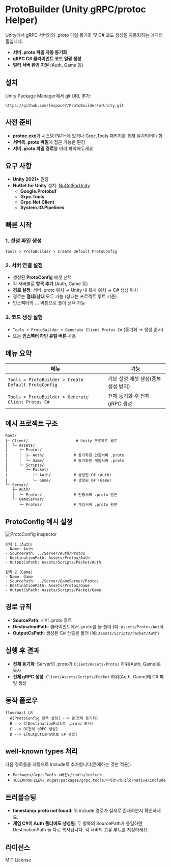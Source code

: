 # ProtoBuilder (Unity gRPC/protoc Helper)

Unity에서 gRPC 서버와의 .proto 파일 동기화 및 C# 코드 생성을 자동화하는 에디터 툴입니다.

- **서버 .proto 파일 자동 동기화**
- **gRPC C# 클라이언트 코드 일괄 생성**
- **멀티 서버 환경 지원** (Auth, Game 등)

## 설치

Unity Package Manager에서 git URL 추가:
```
https://github.com/lmspace7/ProtoBuilderForUnity.git
```

## 사전 준비

- **protoc.exe**가 시스템 PATH에 있거나 Grpc.Tools 패키지를 통해 설치되어야 함
- **서버측 .proto 파일**에 접근 가능한 환경
- **서버 .proto 파일 경로**를 미리 파악해두세요

## 요구 사항

- **Unity 2021+** 권장
- **NuGet for Unity** 설치: [NuGetForUnity](https://github.com/GlitchEnzo/NuGetForUnity)
  - **Google.Protobuf**
  - **Grpc.Tools**
  - **Grpc.Net.Client**
  - **System.IO.Pipelines**

## 빠른 시작

### 1. 설정 파일 생성
`Tools > ProtoBuilder > Create Default ProtoConfig`

### 2. 서버 연결 설정
- 생성된 **ProtoConfig** 에셋 선택
- 각 서버별로 **항목 추가** (Auth, Game 등)
- **경로 설정**: 서버 .proto 위치 → Unity 내 복사 위치 → C# 생성 위치
- 경로는 **절대/상대** 모두 가능 (상대는 프로젝트 루트 기준)
- 인스펙터의 **...** 버튼으로 폴더 선택 가능

### 3. 코드 생성 실행
- `Tools > ProtoBuilder > Generate Client Protos C#` (동기화 → 생성 순서)
- 또는 **인스펙터 하단 유틸 버튼** 사용

## 메뉴 요약

| 메뉴 | 기능 |
| --- | --- |
| `Tools > ProtoBuilder > Create Default ProtoConfig` | 기본 설정 에셋 생성(중복 생성 방지) |
| `Tools > ProtoBuilder > Generate Client Protos C#` | 전체 동기화 후 전체 gRPC 생성 |

## 예시 프로젝트 구조

```text
Root/
├─ Client/                     # Unity 프로젝트 루트
│  └─ Assets/
│     ├─ Protos/
│     │  ├─ Auth/             # 동기화된 인증서버 .proto
│     │  └─ Game/             # 동기화된 게임서버 .proto
│     └─ Scripts/
│        └─ Packet/
│           ├─ Auth/          # 생성된 C# (Auth)
│           └─ Game/          # 생성된 C# (Game)
└─ Server/
   ├─ Auth/
   │  └─ Protos/              # 인증서버 .proto 원본
   └─ GameServer/
      └─ Protos/              # 게임서버 .proto 원본
```

## ProtoConfig 예시 설정

![ProtoConfig Inspector](https://github.com/user-attachments/assets/7a043af9-1ab9-4fa1-8074-bade86a705e4)

```text
항목 1 (Auth)
- Name: Auth
- SourcePath: ../Server/Auth/Protos
- DestinationPath: Assets/Protos/Auth
- OutputCsPath: Assets/Scripts/Packet/Auth

항목 2 (Game)
- Name: Game
- SourcePath: ../Server/GameServer/Protos
- DestinationPath: Assets/Protos/Game
- OutputCsPath: Assets/Scripts/Packet/Game
```

## 경로 규칙

- **SourcePath**: 서버 .proto 루트
- **DestinationPath**: 클라이언트에서 .proto를 둘 폴더 (예: `Assets/Protos/Auth`)
- **OutputCsPath**: 생성된 C# 산출물 폴더 (예: `Assets/Scripts/Packet/Auth`)

## 실행 후 결과

- **전체 동기화**: Server의 .proto가 `Client/Assets/Protos` 하위(Auth, Game)로 복사
- **전체 gRPC 생성**: `Client/Assets/Scripts/Packet` 하위(Auth, Game)에 C# 파일 생성

## 동작 플로우

```mermaid
flowchart LR
  A[ProtoConfig 항목 설정] --> B[전체 동기화]
  B --> C[DestinationPath로 .proto 복사]
  C --> D[전체 gRPC 생성]
  D --> E[OutputCsPath로 C# 생성]
```

## well-known types 처리

다음 경로들을 자동으로 include로 추가합니다(존재하는 것만 적용):
- `Packages/Grpc.Tools.<버전>/tools/include`
- `%USERPROFILE%/.nuget/packages/grpc.tools/<버전>/build/native/include`

## 트러블슈팅

- **timestamp.proto not found**: 위 include 경로가 실제로 존재하는지 확인하세요.
- **게임 C#이 Auth 폴더에도 생성됨**: 두 항목의 SourcePath가 동일하면 DestinationPath 둘 다로 복사됩니다. 각 서버의 고유 루트를 지정하세요.

## 라이선스

MIT License

